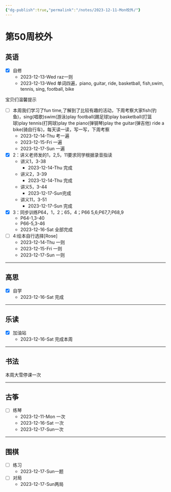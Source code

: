 ```yaml
---
{"dg-publish":true,"permalink":"/notes/2023-12-11-Mon校外/"}
---
```



# 第50周校外
## 英语
- [x] 自修
	- 2023-12-13-Wed raz一则
	- 2023-12-13-Wed 单词四遍，piano, guitar, ride, basketball, fish,swim, tennis, sing, football, bike 

宝贝们温馨提示
- [ ] 本周我们学习了fun time,了解到了比较有趣的活动，下周考察大家fish(钓鱼)，sing(唱歌)swim(游泳)play football(踢足球)play basketball(打篮球)play tennis(打网球)play the piano(弹钢琴)play the guitar(弹吉他) ride a bike(骑自行车)，每天读一读，写一写，下周考察
	- 2023-12-14-Thu 考一遍
	- 2023-12-15-Fri 一遍
	- 2023-12-17-Sun 一遍
- [x] 2：讲义老师发的1，2,5，11要求同学根据录音指读
	- 讲义1，3-38
		- 2023-12-14-Thu 完成
	- 讲义2，3-39
		- 2023-12-14-Thu 完成
	- 讲义5，3-44
		- 2023-12-17-Sun完成
	- 讲义11，3-51
		- 2023-12-17-Sun 完成
- [x] 3：同步训练P64，1，2；65，4；P66 5,6;P67,7;P68,9
	- P64-1,3-40
	- P66-5,3-46
	- 2023-12-16-Sat 全部完成
- [ ] 4:绘本自行选择[Rose]
	- 2023-12-14-Thu 一则
	- 2023-12-15-Fri 一则
	- 2023-12-17-Sun 一则
---
## 高思
- [x] 自学
	- 2023-12-16-Sat 完成
---
## 乐读
- [x] 加油站
	- 2023-12-16-Sat 完成本周
---
## 书法
本周大雪停课一次

---
## 古筝
- [ ] 练琴
	- 2023-12-11-Mon 一次
	- 2023-12-16-Sat 一次
	- 2023-12-17-Sun一次
---
## 围棋
- [ ] 练习
	- 2023-12-17-Sun一题
- [ ] 对局
	- 2023-12-17-Sun两局